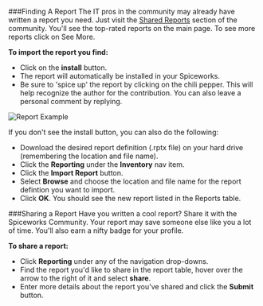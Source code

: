 ###Finding A Report
The IT pros in the community may already have written a report you need. Just visit the [Shared Reports](http://community.spiceworks.com/reports) section of the community. You'll see the top-rated reports on the main page. To see more reports click on See More.

**To import the report you find:**

* Click on the **install** button.
* The report will automatically be installed in your Spiceworks.
* Be sure to 'spice up' the report by clicking on the chili pepper. This will help recognize the author for the contribution. You can also leave a personal comment by replying.


![Report Example](http://community.spiceworks.com/wiki_attachments/report12.png)

If you don't see the install button, you can also do the following:

* Download the desired report definition (.rptx file) on your hard drive (remembering the location and file name).
* Click the **Reporting** under the **Inventory** nav item.
* Click the **Import Report** button.
* Select **Browse** and choose the location and file name for the report defintion you want to import.
* Click **OK**. You should see the new report listed in the Reports table.


###Sharing a Report
Have you written a cool report? Share it with the Spiceworks Community. Your report may save someone else like you a lot of time. You'll also earn a nifty badge for your profile.

**To share a report:**

* Click **Reporting** under any of the navigation drop-downs.
* Find the report you'd like to share in the report table, hover over the arrow to the right of it and select **share**.
* Enter more details about the report you've shared and click the **Submit** button.
